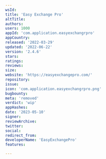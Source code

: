 ```yaml
---
wsId: 
title: 'Easy Exchange Pro'
altTitle: 
authors: 
users: 1000
appId: 'com.application.easyexchangrpro'
appCountry: 
released: '2022-03-29'
updated: '2022-06-22'
version: '2.4.6'
stars: 
ratings: 
reviews: 
size: 
website: 'https://easyexchangepro.com/'
repository: 
issue: 
icon: 'com.application.easyexchangrpro.png'
bugbounty: 
meta: 'removed'
verdict: 'wip'
appHashes: 
date: '2023-05-10'
signer: 
reviewArchive: 
twitter: 
social: 
redirect_from: 
developerName: 'EasyExchangePro'
features: 

---
```


